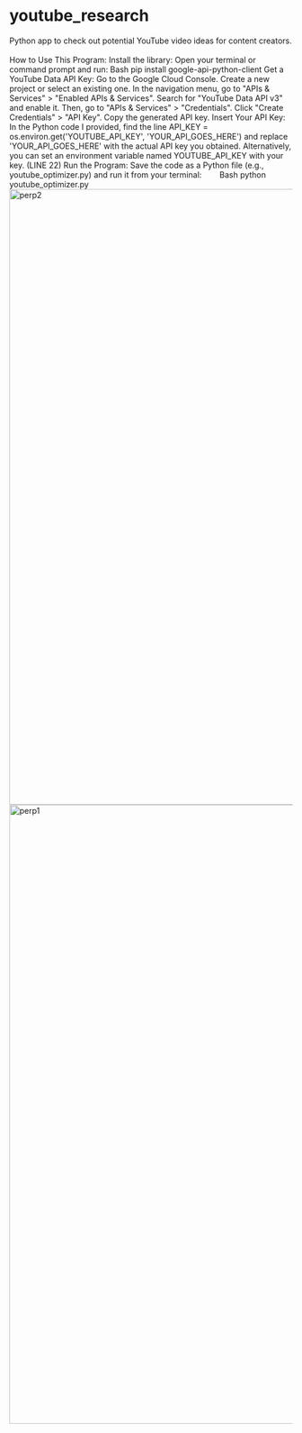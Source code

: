 # youtube_research
Python app to check out potential YouTube video ideas for content creators.<br>
<br>
How to Use This Program:
Install the library: Open your terminal or command prompt and run:
Bash pip install google-api-python-client
Get a YouTube Data API Key:
Go to the Google Cloud Console.
Create a new project or select an existing one.
In the navigation menu, go to "APIs & Services" > "Enabled APIs & Services". Search for "YouTube Data API v3" and enable it.
Then, go to "APIs & Services" > "Credentials". Click "Create Credentials" > "API Key".
Copy the generated API key.
Insert Your API Key: In the Python code I provided, find the line API_KEY = os.environ.get('YOUTUBE_API_KEY', 'YOUR_API_GOES_HERE') and replace 'YOUR_API_GOES_HERE' with the actual API key you obtained. Alternatively, you can set an environment variable named YOUTUBE_API_KEY with your key. (LINE 22)
Run the Program: Save the code as a Python file (e.g., youtube_optimizer.py) and run it from your terminal:
  Bash python youtube_optimizer.py
<img width="1093" alt="perp2" src="https://github.com/user-attachments/assets/46f31b86-7e10-4866-a83f-53dd8511ed1b" /><br>
<img width="1099" alt="perp1" src="https://github.com/user-attachments/assets/d28fc4bc-1e94-4151-b207-49b96c505bd3" />
